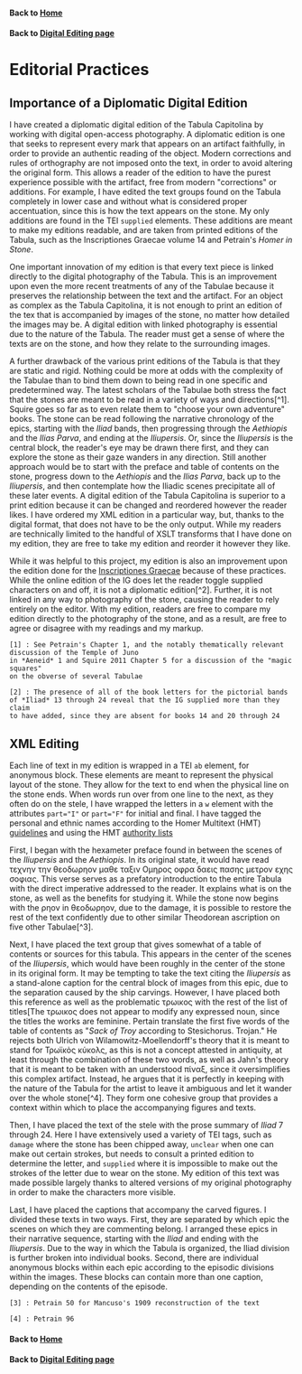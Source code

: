 
#### Back to [Home](https://brclar15.github.io/tabulaCapitolina/)
#### Back to [Digital Editing page](digitalEditing.md)



# Editorial Practices

## Importance of a Diplomatic Digital Edition

I have created a diplomatic digital edition of the Tabula Capitolina by working with digital open-access photography. A diplomatic edition is one that seeks to represent every mark that appears on an artifact faithfully, in order to provide an authentic reading of the object. Modern corrections and rules of orthography are not imposed onto the text, in order to avoid altering the original form. This allows a reader of the edition to have the purest experience possible with the artifact, free from modern "corrections" or additions. For example, I have edited the text groups found on the Tabula completely in lower case and without what is considered proper accentuation, since this is how the text appears on the stone. My only additions are found in the TEI `supplied` elements. These additions are meant to make my editions readable, and are taken from printed editions of the Tabula, such as the Inscriptiones Graecae volume 14 and Petrain's *Homer in Stone*.

One important innovation of my edition is that every text piece is linked directly to the digital photography of the Tabula. This is an improvement upon even the more recent treatments of any of the Tabulae because it preserves the relationship between the text and the artifact. For an object as complex as the Tabula Capitolina, it is not enough to print an edition of the tex that is accompanied by images of the stone, no matter how detailed the images may be. A digital edition with linked photography is essential due to the nature of the Tabula. The reader must get a sense of where the texts are on the stone, and how they relate to the surrounding images.

A further drawback of the various print editions of the Tabula is that they are static and rigid. Nothing could be more at odds with the complexity of the Tabulae than to bind them down to being read in one specific and predetermined way. The latest scholars of the Tabulae both stress the fact that the stones are meant to be read in a variety of ways and directions[^1]. Squire goes so far as to even relate them to "choose your own adventure" books. The stone can be read following the narrative chronology of the epics, starting with the *Iliad* bands, then progressing through the *Aethiopis* and the *Ilias Parva*, and ending at the *Iliupersis*. Or, since the *Iliupersis* is the central block, the reader's eye may be drawn there first, and they can explore the stone as their gaze wanders in any direction. Still another approach would be to start with the preface and table of contents on the stone, progress down to the *Aethiopis* and the *Ilias Parva*, back up to the *Iliupersis*, and then contemplate how the Iliadic scenes precipitate all of these later events. A digital edition of the Tabula Capitolina is superior to a print edition because it can be changed and reordered however the reader likes. I have ordered my XML edition in a particular way, but, thanks to the digital format, that does not have to be the only output. While my readers are technically limited to the handful of XSLT transforms that I have done on my edition, they are free to take my edition and reorder it however they like. 

While it was helpful to this project, my edition is also an improvement upon the edition done for the [Inscriptiones Graecae](http://epigraphy.packhum.org/text/141269?&bookid=26&location=8) because of these practices. While the online edition of the IG does let the reader toggle supplied characters on and off, it is not a diplomatic edition[^2]. Further, it is not linked in any way to photography of the stone, causing the reader to rely entirely on the editor. With my edition, readers are free to compare my edition directly to the photography of the stone, and as a result, are free to agree or disagree with my readings and my markup. 

	[1] : See Petrain's Chapter 1, and the notably thematically relevant discussion of the Temple of Juno 
	in *Aeneid* 1 and Squire 2011 Chapter 5 for a discussion of the "magic squares"
	on the obverse of several Tabulae

	[2] : The presence of all of the book letters for the pictorial bands 
	of *Iliad* 13 through 24 reveal that the IG supplied more than they claim 
	to have added, since they are absent for books 14 and 20 through 24


## XML Editing

Each line of text in my edition is wrapped in a TEI `ab` element, for anonymous block. These elements are meant to represent the physical layout of the stone. They allow for the text to end when the physical line on the stone ends. When words run over from one line to the next, as they often do on the stele, I have wrapped the letters in a `w` element with the attributes `part="I"` or `part="F"` for initial and final. I have tagged the personal and ethnic names according to the Homer Multitext (HMT) [guidelines](http://homermultitext.github.io/hmt-docs/) and using the HMT [authority lists](https://github.com/homermultitext/hmt-authlists/tree/master/data)

First, I began with the hexameter preface found in between the scenes of the *Iliupersis* and the *Aethiopis*. In its original state, it would have read τεχνην την θεοδωρηον μαθε ταξιν Ομηρος οφρα δαεις πασης μετρον εχης σοφιας. This verse serves as a prefatory introduction to the entire Tabula with the direct imperative addressed to the reader. It explains what is on the stone, as well as the benefits for studying it. While the stone now begins with the ρηον in θεοδωρηον, due to the damage, it is possible to restore the rest of the text confidently due to other similar Theodorean ascription on five other Tabulae[^3]. 

Next, I have placed the text group that gives somewhat of a table of contents or sources for this tabula. This appears in the center of the scenes of the *Iliupersis*, which would have been roughly in the center of the stone in its original form. It may be tempting to take the text citing the *Iliupersis* as a stand-alone caption for the central block of images from this epic, due to the separation caused by the ship carvings. However, I have placed both this reference as well as the problematic τρωικος with the rest of the list of titles[The τρωικος does not appear to modify any expressed noun, since the titles the works are feminine. Pertain translate the first five words of the table of contents as "*Sack of Troy* according to Stesichorus. Trojan." He rejects both Ulrich von Wilamowitz-Moellendorff's theory that it is meant to stand for Τρωϊκὸς κύκολς, as this is not a concept attested in antiquity, at least through the combination of these two words, as well as Jahn's theory that it is meant to be taken with an understood πίναξ, since it oversimplifies this complex artifact. Instead, he argues that it is perfectly in keeping with the nature of the Tabula for the artist to leave it ambiguous and let it wander over the whole stone[^4]. They form one cohesive group that provides a context within which to place the accompanying figures and texts. 

Then, I have placed the text of the stele with the prose summary of *Iliad* 7 through 24. Here I have extensively used a variety of TEI tags, such as `damage` where the stone has been chipped away, `unclear` when one can make out certain strokes, but needs to consult a printed edition to determine the letter, and `supplied` where it is impossible to make out the strokes of the letter due to wear on the stone. My edition of this text was made possible largely thanks to altered versions of my original photography in order to make the characters more visible.

Last, I have placed the captions that accompany the carved figures. I divided these texts in two ways. First, they are separated by which epic the scenes on which they are commenting belong. I arranged these epics in their narrative sequence, starting with the *Iliad* and ending with the *Iliupersis*. Due to the way in which the Tabula is organized, the Iliad division is further broken into individual books. Second, there are individual anonymous blocks within each epic according to the episodic divisions within the images. These blocks can contain more than one caption, depending on the contents of the episode.


	[3] : Petrain 50 for Mancuso's 1909 reconstruction of the text

	[4] : Petrain 96





#### Back to [Home](https://brclar15.github.io/tabulaCapitolina/)
#### Back to [Digital Editing page](digitalEditing.md)

